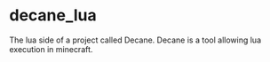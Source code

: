 # decane_lua
The lua side of a project called Decane. Decane is a tool allowing lua execution in minecraft.
